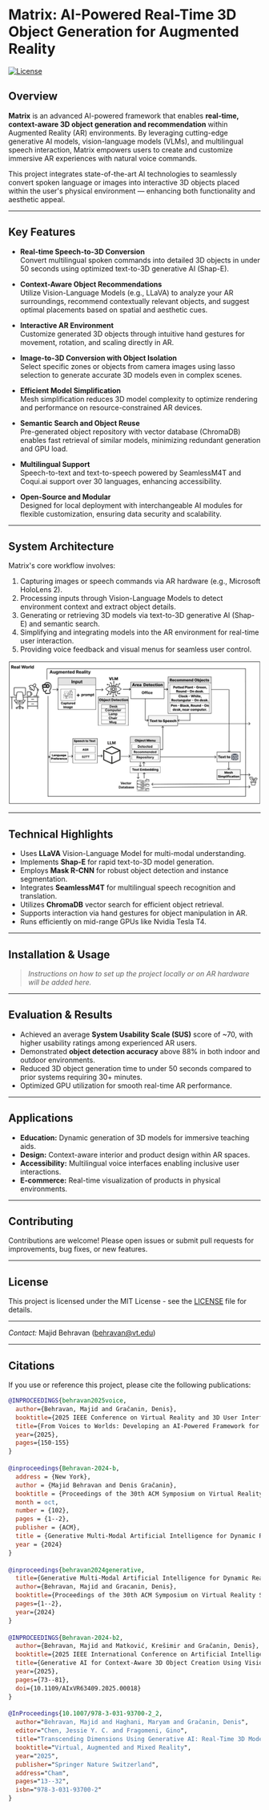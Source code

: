 # Matrix: AI-Powered Real-Time 3D Object Generation for Augmented Reality

[![License](https://img.shields.io/badge/license-MIT-blue.svg)](LICENSE)

## Overview

**Matrix** is an advanced AI-powered framework that enables **real-time, context-aware 3D object generation and recommendation** within Augmented Reality (AR) environments. By leveraging cutting-edge generative AI models, vision-language models (VLMs), and multilingual speech interaction, Matrix empowers users to create and customize immersive AR experiences with natural voice commands.

This project integrates state-of-the-art AI technologies to seamlessly convert spoken language or images into interactive 3D objects placed within the user's physical environment — enhancing both functionality and aesthetic appeal.

---

## Key Features

- **Real-time Speech-to-3D Conversion**  
  Convert multilingual spoken commands into detailed 3D objects in under 50 seconds using optimized text-to-3D generative AI (Shap-E).

- **Context-Aware Object Recommendations**  
  Utilize Vision-Language Models (e.g., LLaVA) to analyze your AR surroundings, recommend contextually relevant objects, and suggest optimal placements based on spatial and aesthetic cues.

- **Interactive AR Environment**  
  Customize generated 3D objects through intuitive hand gestures for movement, rotation, and scaling directly in AR.

- **Image-to-3D Conversion with Object Isolation**  
  Select specific zones or objects from camera images using lasso selection to generate accurate 3D models even in complex scenes.

- **Efficient Model Simplification**  
  Mesh simplification reduces 3D model complexity to optimize rendering and performance on resource-constrained AR devices.

- **Semantic Search and Object Reuse**  
  Pre-generated object repository with vector database (ChromaDB) enables fast retrieval of similar models, minimizing redundant generation and GPU load.

- **Multilingual Support**  
  Speech-to-text and text-to-speech powered by SeamlessM4T and Coqui.ai support over 30 languages, enhancing accessibility.

- **Open-Source and Modular**  
  Designed for local deployment with interchangeable AI modules for flexible customization, ensuring data security and scalability.

---

## System Architecture

Matrix's core workflow involves:

1. Capturing images or speech commands via AR hardware (e.g., Microsoft HoloLens 2).
2. Processing inputs through Vision-Language Models to detect environment context and extract object details.
3. Generating or retrieving 3D models via text-to-3D generative AI (Shap-E) and semantic search.
4. Simplifying and integrating models into the AR environment for real-time user interaction.
5. Providing voice feedback and visual menus for seamless user control.

![Matrix Framework](Matrix_Framework.png)

---

## Technical Highlights

- Uses **LLaVA** Vision-Language Model for multi-modal understanding.
- Implements **Shap-E** for rapid text-to-3D model generation.
- Employs **Mask R-CNN** for robust object detection and instance segmentation.
- Integrates **SeamlessM4T** for multilingual speech recognition and translation.
- Utilizes **ChromaDB** vector search for efficient object retrieval.
- Supports interaction via hand gestures for object manipulation in AR.
- Runs efficiently on mid-range GPUs like Nvidia Tesla T4.

---

## Installation & Usage

> *Instructions on how to set up the project locally or on AR hardware will be added here.*

---

## Evaluation & Results

- Achieved an average **System Usability Scale (SUS)** score of ~70, with higher usability ratings among experienced AR users.
- Demonstrated **object detection accuracy** above 88% in both indoor and outdoor environments.
- Reduced 3D object generation time to under 50 seconds compared to prior systems requiring 30+ minutes.
- Optimized GPU utilization for smooth real-time AR performance.

---

## Applications

- **Education:** Dynamic generation of 3D models for immersive teaching aids.
- **Design:** Context-aware interior and product design within AR spaces.
- **Accessibility:** Multilingual voice interfaces enabling inclusive user interactions.
- **E-commerce:** Real-time visualization of products in physical environments.

---

## Contributing

Contributions are welcome! Please open issues or submit pull requests for improvements, bug fixes, or new features.

---

## License

This project is licensed under the MIT License - see the [LICENSE](LICENSE) file for details.

---

*Contact:* Majid Behravan (behravan@vt.edu)

---
## Citations

If you use or reference this project, please cite the following publications:

```bibtex
@INPROCEEDINGS{behravan2025voice,
  author={Behravan, Majid and Gračanin, Denis},
  booktitle={2025 IEEE Conference on Virtual Reality and 3D User Interfaces Abstracts and Workshops (VRW)}, 
  title={From Voices to Worlds: Developing an AI-Powered Framework for 3D Object Generation in Augmented Reality}, 
  year={2025},
  pages={150-155}
}

@inproceedings{Behravan-2024-b,
  address = {New York},
  author = {Majid Behravan and Denis Gračanin},
  booktitle = {Proceedings of the 30th ACM Symposium on Virtual Reality Software and Technology (VRST '24)},
  month = oct,
  number = {102},
  pages = {1--2},
  publisher = {ACM},
  title = {Generative Multi-Modal Artificial Intelligence for Dynamic Real-Time Context-Aware Content Creation in Augmented Reality},
  year = {2024}
}

@inproceedings{behravan2024generative,
  title={Generative Multi-Modal Artificial Intelligence for Dynamic Real-Time Context-Aware Content Creation in Augmented Reality},
  author={Behravan, Majid and Gracanin, Denis},
  booktitle={Proceedings of the 30th ACM Symposium on Virtual Reality Software and Technology},
  pages={1--2},
  year={2024}
}

@INPROCEEDINGS{Behravan-2024-b2,
  author={Behravan, Majid and Matković, Krešimir and Gračanin, Denis},
  booktitle={2025 IEEE International Conference on Artificial Intelligence and eXtended and Virtual Reality (AIxVR)}, 
  title={Generative AI for Context-Aware 3D Object Creation Using Vision-Language Models in Augmented Reality}, 
  year={2025},
  pages={73--81},
  doi={10.1109/AIxVR63409.2025.00018}
}

@InProceedings{10.1007/978-3-031-93700-2_2,
  author="Behravan, Majid and Haghani, Maryam and Gračanin, Denis",
  editor="Chen, Jessie Y. C. and Fragomeni, Gino",
  title="Transcending Dimensions Using Generative AI: Real-Time 3D Model Generation in Augmented Reality",
  booktitle="Virtual, Augmented and Mixed Reality",
  year="2025",
  publisher="Springer Nature Switzerland",
  address="Cham",
  pages="13--32",
  isbn="978-3-031-93700-2"
}



